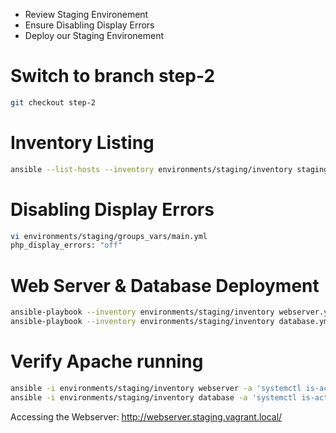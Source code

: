 * Review Staging Environement
* Ensure Disabling Display Errors
* Deploy our Staging Environement

# Switch to branch step-2

```bash
git checkout step-2
```

# Inventory Listing

```bash
ansible --list-hosts --inventory environments/staging/inventory staging
```

# Disabling Display Errors

```bash
vi environments/staging/groups_vars/main.yml
php_display_errors: "off"
```

# Web Server & Database Deployment

```bash
ansible-playbook --inventory environments/staging/inventory webserver.yml
ansible-playbook --inventory environments/staging/inventory database.yml
```

# Verify Apache running

```bash
ansible -i environments/staging/inventory webserver -a 'systemctl is-active httpd'
ansible -i environments/staging/inventory database -a 'systemctl is-active mariadb'
```

Accessing the Webserver: http://webserver.staging.vagrant.local/
